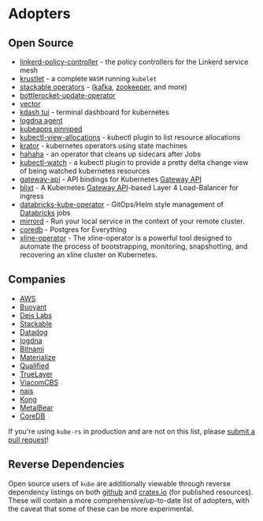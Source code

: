 # Adopters

## Open Source

- [linkerd-policy-controller](https://github.com/linkerd/linkerd2/tree/main/policy-controller) - the policy controllers for the Linkerd service mesh
- [krustlet](https://github.com/krustlet/krustlet) - a complete `WASM` running `kubelet`
- [stackable operators](https://github.com/stackabletech) - ([kafka](https://github.com/stackabletech/kafka-operator), [zookeeper](https://github.com/stackabletech/zookeeper-operator), and more)
- [bottlerocket-update-operator](https://github.com/bottlerocket-os/bottlerocket-update-operator)
- [vector](https://vector.dev/)
- [kdash tui](https://github.com/kdash-rs/kdash) - terminal dashboard for kubernetes
- [logdna agent](https://github.com/logdna/logdna-agent-v2)
- [kubeapps pinniped](https://github.com/kubeapps/kubeapps/tree/master/cmd/pinniped-proxy)
- [kubectl-view-allocations](https://github.com/davidB/kubectl-view-allocations) - kubectl plugin to list resource allocations
- [krator](https://github.com/krator-rs/krator) - kubernetes operators using state machines
- [hahaha](https://github.com/nais/hahaha) - an operator that cleans up sidecars after Jobs
- [kubectl-watch](https://github.com/imuxin/kubectl-watch) - a kubectl plugin to provide a pretty delta change view of being watched kubernetes resources
- [gateway-api](https://crates.io/crates/gateway-api) - API bindings for Kubernetes [Gateway API](https://gateway-api.sigs.k8s.io)
- [blixt](https://github.com/kong/blixt) - A Kubernetes [Gateway API](https://gateway-api.sigs.k8s.io)-based Layer 4 Load-Balancer for ingress
- [databricks-kube-operator](https://github.com/mach-kernel/databricks-kube-operator) - GitOps/Helm style management of [Databricks](https://www.databricks.com/) jobs
- [mirrord](https://github.com/metalbear-co/mirrord) - Run your local service in the context of your remote cluster.
- [coredb](https://github.com/CoreDB-io/coredb) - Postgres for Everything
- [xline-operator](https://github.com/xline-kv/xline-operator) - The xline-operator is a powerful tool designed to automate the process of bootstrapping, monitoring, snapshotting, and recovering an xline cluster on Kubernetes.

## Companies

- [AWS](https://aws.amazon.com/)
- [Buoyant](https://buoyant.io)
- [Deis Labs](https://deislabs.io)
- [Stackable](https://www.stackable.de)
- [Datadog](https://www.datadoghq.com/)
- [logdna](https://www.logdna.com)
- [Bitnami](https://bitnami.com)
- [Materialize](http://materialize.com)
- [Qualified](https://www.qualified.io)
- [TrueLayer](https://truelayer.com)
- [ViacomCBS](https://viacomcbs.com)
- [nais](https://nais.io)
- [Kong](https://konghq.com)
- [MetalBear](https://metalbear.co)
- [CoreDB](https://coredb.io/)

If you're using `kube-rs` in production and are not on this list, please [submit a pull request](https://github.com/kube-rs/website/edit/main/docs/adopters.md)!

## Reverse Dependencies

Open source users of `kube` are additionally viewable through reverse dependency listings on both [github](https://github.com/kube-rs/kube/network/dependents?package_id=UGFja2FnZS0zMjE5MTQ5OTc0) and [crates.io](https://crates.io/crates/kube/reverse_dependencies) (for published resources). These will contain a more comprehensive/up-to-date list of adopters, with the caveat that some of these can be more experimental.
